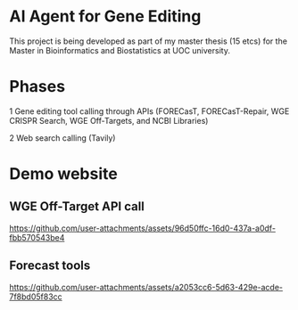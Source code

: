 # AI Agent for Gene Editing

This project is being developed as part of my master thesis (15 etcs) for the Master in Bioinformatics and Biostatistics at UOC university. 

# Phases

1 Gene editing tool calling through APIs (FORECasT, FORECasT-Repair, WGE CRISPR Search, WGE Off-Targets, and NCBI Libraries)

2 Web search calling (Tavily)

# Demo website

## WGE Off-Target API call

https://github.com/user-attachments/assets/96d50ffc-16d0-437a-a0df-fbb570543be4

## Forecast tools

https://github.com/user-attachments/assets/a2053cc6-5d63-429e-acde-7f8bd05f83cc





